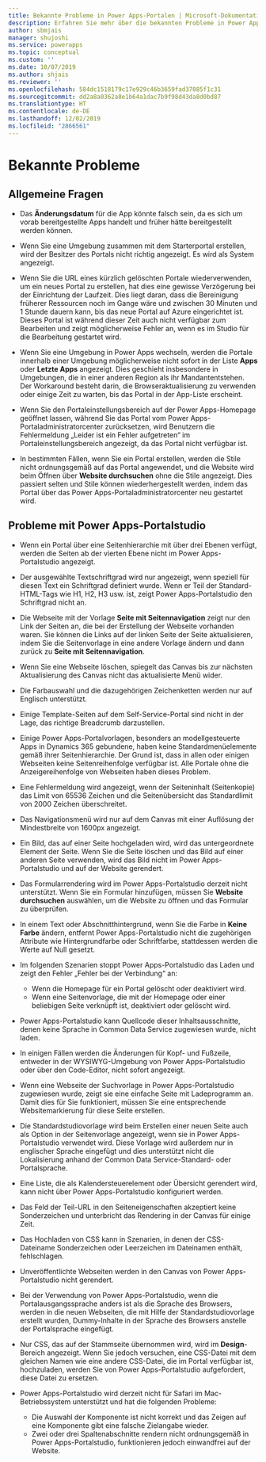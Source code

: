 ```yaml
---
title: Bekannte Probleme in Power Apps-Portalen | Microsoft-Dokumentation
description: Erfahren Sie mehr über die bekannten Probleme in Power Apps-Portalen
author: sbmjais
manager: shujoshi
ms.service: powerapps
ms.topic: conceptual
ms.custom: ''
ms.date: 10/07/2019
ms.author: shjais
ms.reviewer: ''
ms.openlocfilehash: 584dc1518179c17e929c46b3659fad37085f1c31
ms.sourcegitcommit: dd2a8a0362a8e1b64a1dac7b9f98d43da8d0bd87
ms.translationtype: HT
ms.contentlocale: de-DE
ms.lasthandoff: 12/02/2019
ms.locfileid: "2866561"
---
```

# <a name="known-issues"></a>Bekannte Probleme


## <a name="general-issues"></a>Allgemeine Fragen

- Das **Änderungsdatum** für die App könnte falsch sein, da es sich um vorab bereitgestellte Apps handelt und früher hätte bereitgestellt werden können.

- Wenn Sie eine Umgebung zusammen mit dem Starterportal erstellen, wird der Besitzer des Portals nicht richtig angezeigt. Es wird als System angezeigt.

- Wenn Sie die URL eines kürzlich gelöschten Portale wiederverwenden, um ein neues Portal zu erstellen, hat dies eine gewisse Verzögerung bei der Einrichtung der Laufzeit. Dies liegt daran, dass die Bereinigung früherer Ressourcen noch im Gange wäre und zwischen 30 Minuten und 1 Stunde dauern kann, bis das neue Portal auf Azure eingerichtet ist. Dieses Portal ist während dieser Zeit auch nicht verfügbar zum Bearbeiten und zeigt möglicherweise Fehler an, wenn es im Studio für die Bearbeitung gestartet wird.

- Wenn Sie eine Umgebung in Power Apps wechseln, werden die Portale innerhalb einer Umgebung möglicherweise nicht sofort in der Liste **Apps** oder **Letzte Apps** angezeigt. Dies geschieht insbesondere in Umgebungen, die in einer anderen Region als ihr Mandantentstehen. Der Workaround besteht darin, die Browseraktualisierung zu verwenden oder einige Zeit zu warten, bis das Portal in der App-Liste erscheint.

- Wenn Sie den Portaleinstellungsbereich auf der Power Apps-Homepage geöffnet lassen, während Sie das Portal vom Power Apps-Portaladministratorcenter zurücksetzen, wird Benutzern die Fehlermeldung „Leider ist ein Fehler aufgetreten“ im Portaleinstellungsbereich angezeigt, da das Portal nicht verfügbar ist.

- In bestimmten Fällen, wenn Sie ein Portal erstellen, werden die Stile nicht ordnungsgemäß auf das Portal angewendet, und die Website wird beim Öffnen über **Website durchsuchen** ohne die Stile angezeigt. Dies passiert selten und Stile können wiederhergestellt werden, indem das Portal über das Power Apps-Portaladministratorcenter neu gestartet wird.

## <a name="power-apps-portals-studio-issues"></a>Probleme mit Power Apps-Portalstudio

- Wenn ein Portal über eine Seitenhierarchie mit über drei Ebenen verfügt, werden die Seiten ab der vierten Ebene nicht im Power Apps-Portalstudio angezeigt.

- Der ausgewählte Textschriftgrad wird nur angezeigt, wenn speziell für diesen Text ein Schriftgrad definiert wurde. Wenn er Teil der Standard-HTML-Tags wie H1, H2, H3 usw. ist, zeigt Power Apps-Portalstudio den Schriftgrad nicht an.

- Die Webseite mit der Vorlage **Seite mit Seitennavigation** zeigt nur den Link der Seiten an, die bei der Erstellung der Webseite vorhanden waren. Sie können die Links auf der linken Seite der Seite aktualisieren, indem Sie die Seitenvorlage in eine andere Vorlage ändern und dann zurück zu **Seite mit Seitennavigation**.

- Wenn Sie eine Webseite löschen, spiegelt das Canvas bis zur nächsten Aktualisierung des Canvas nicht das aktualisierte Menü wider.

- Die Farbauswahl und die dazugehörigen Zeichenketten werden nur auf Englisch unterstützt.

- Einige Template-Seiten auf dem Self-Service-Portal sind nicht in der Lage, das richtige Breadcrumb darzustellen.

- Einige Power Apps-Portalvorlagen, besonders an modellgesteuerte Apps in Dynamics 365 gebundene, haben keine Standardmenüelemente gemäß ihrer Seitenhierarchie. Der Grund ist, dass in allen oder einigen Webseiten keine Seitenreihenfolge verfügbar ist. Alle Portale ohne die Anzeigereihenfolge von Webseiten haben dieses Problem.

- Eine Fehlermeldung wird angezeigt, wenn der Seiteninhalt (Seitenkopie) das Limit von 65536 Zeichen und die Seitenübersicht das Standardlimit von 2000 Zeichen überschreitet.

- Das Navigationsmenü wird nur auf dem Canvas mit einer Auflösung der Mindestbreite von 1600px angezeigt.

- Ein Bild, das auf einer Seite hochgeladen wird, wird das untergeordnete Element der Seite. Wenn Sie die Seite löschen und das Bild auf einer anderen Seite verwenden, wird das Bild nicht im Power Apps-Portalstudio und auf der Website gerendert.

- Das Formularrendering wird im Power Apps-Portalstudio derzeit nicht unterstützt. Wenn Sie ein Formular hinzufügen, müssen Sie **Website durchsuchen** auswählen, um die Website zu öffnen und das Formular zu überprüfen.

- In einem Text oder Abschnitthintergrund, wenn Sie die Farbe in **Keine Farbe** ändern, entfernt Power Apps-Portalstudio nicht die zugehörigen Attribute wie Hintergrundfarbe oder Schriftfarbe, stattdessen werden die Werte auf Null gesetzt.

- Im folgenden Szenarien stoppt Power Apps-Portalstudio das Laden und zeigt den Fehler „Fehler bei der Verbindung“ an:
    - Wenn die Homepage für ein Portal gelöscht oder deaktiviert wird.
    - Wenn eine Seitenvorlage, die mit der Homepage oder einer beliebigen Seite verknüpft ist, deaktiviert oder gelöscht wird.

- Power Apps-Portalstudio kann Quellcode dieser Inhaltsausschnitte, denen keine Sprache in Common Data Service zugewiesen wurde, nicht laden.

- In einigen Fällen werden die Änderungen für Kopf- und Fußzeile, entweder in der WYSIWYG-Umgebung von Power Apps-Portalstudio oder über den Code-Editor, nicht sofort angezeigt.

- Wenn eine Webseite der Suchvorlage in Power Apps-Portalstudio zugewiesen wurde, zeigt sie eine einfache Seite mit Ladeprogramm an. Damit dies für Sie funktioniert, müssen Sie eine entsprechende Websitemarkierung für diese Seite erstellen.

- Die Standardstudiovorlage wird beim Erstellen einer neuen Seite auch als Option in der Seitenvorlage angezeigt, wenn sie in Power Apps-Portalstudio verwendet wird. Diese Vorlage wird außerdem nur in englischer Sprache eingefügt und dies unterstützt nicht die Lokalisierung anhand der Common Data Service-Standard- oder Portalsprache.

- Eine Liste, die als Kalendersteuerelement oder Übersicht gerendert wird, kann nicht über Power Apps-Portalstudio konfiguriert werden.

- Das Feld der Teil-URL in den Seiteneigenschaften akzeptiert keine Sonderzeichen und unterbricht das Rendering in der Canvas für einige Zeit. 

- Das Hochladen von CSS kann in Szenarien, in denen der CSS-Dateiname Sonderzeichen oder Leerzeichen im Dateinamen enthält, fehlschlagen.

- Unveröffentlichte Webseiten werden in den Canvas von Power Apps-Portalstudio nicht gerendert.

- Bei der Verwendung von Power Apps-Portalstudio, wenn die Portalausgangssprache anders ist als die Sprache des Browsers, werden in die neuen Webseiten, die mit Hilfe der Standardstudiovorlage erstellt wurden, Dummy-Inhalte in der Sprache des Browsers anstelle der Portalsprache eingefügt.

- Nur CSS, das auf der Stammseite übernommen wird, wird im **Design**-Bereich angezeigt. Wenn Sie jedoch versuchen, eine CSS-Datei mit dem gleichen Namen wie eine andere CSS-Datei, die im Portal verfügbar ist, hochzuladen, werden Sie von Power Apps-Portalstudio aufgefordert, diese Datei zu ersetzen.

- Power Apps-Portalstudio wird derzeit nicht für Safari im Mac-Betriebssystem unterstützt und hat die folgenden Probleme:
    - Die Auswahl der Komponente ist nicht korrekt und das Zeigen auf eine Komponente gibt eine falsche Zielangabe wieder.
    - Zwei oder drei Spaltenabschnitte rendern nicht ordnungsgemäß in Power Apps-Portalstudio, funktionieren jedoch einwandfrei auf der Website.

